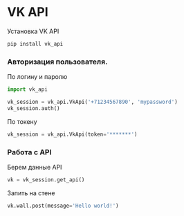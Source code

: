 # VK API
Установка VK API
```Bash
pip install vk_api
```
### Авторизация пользователя.

По логину и паролю
```python
import vk_api

vk_session = vk_api.VkApi('+71234567890', 'mypassword')
vk_session.auth()
```


По токену
```python
vk_session = vk_api.VkApi(token='*******')
```

### Работа с API

Берем данные API
```python
vk = vk_session.get_api()
```

Запить на стене
```python
vk.wall.post(message='Hello world!')
```
